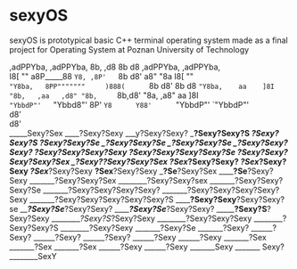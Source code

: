 # sexyOS
sexyOS is prototypical basic C++ terminal operating system made as a final project for Operating System at Poznan University of Technology


,adPPYba,   ,adPPYba,  8b,     ,d8  8b       d8   ,adPPYba,   ,adPPYba,  
I8[    ""  a8P_____88   `Y8, ,8P'   `8b     d8'  a8"     "8a  I8[    ""  
 `"Y8ba,   8PP"""""""     )888(      `8b   d8'   8b       d8   `"Y8ba,   
aa    ]8I  "8b,   ,aa   ,d8" "8b,     `8b,d8'    "8a,   ,a8"  aa    ]8I  
`"YbbdP"'   `"Ybbd8"'  8P'     `Y8      Y88'      `"YbbdP"'   `"YbbdP"'  
                                        d8'                              
                                       d8'                              
_____Sexy?Sex
____?Sexy?Sexy
___y?Sexy?Sexy?
___?Sexy?Sexy?S
___?Sexy?Sexy?S
__?Sexy?Sexy?Se
_?Sexy?Sexy?Se
_?Sexy?Sexy?Se
_?Sexy?Sexy?Sexy?
?Sexy?Sexy?Sexy?Sexy
?Sexy?Sexy?Sexy?Sexy?Se
?Sexy?Sexy?Sexy?Sexy?Sex
_?Sexy?__?Sexy?Sexy?Sex
___?Sex____?Sexy?Sexy?
___?Sex_____?Sexy?Sexy
___?Sex_____?Sexy?Sexy
____?Sex____?Sexy?Sexy
_____?Se____?Sexy?Sex
______?Se__?Sexy?Sexy
_______?Sexy?Sexy?Sex
________?Sexy?Sexy?sex
_______?Sexy?Sexy?Sexy?Se
_______?Sexy?Sexy?Sexy?Sexy?
_______?Sexy?Sexy?Sexy?Sexy?Sexy
_______?Sexy?Sexy?Sexy?Sexy?Sexy?S
________?Sexy?Sexy____?Sexy?Sexy?se
_________?Sexy?Se_______?Sexy?Sexy?
_________?Sexy?Se_____?Sexy?Sexy?
_________?Sexy?S____?Sexy?Sexy
_________?Sexy?S_?Sexy?Sexy
________?Sexy?Sexy?Sexy
________?Sexy?Sexy?S
________?Sexy?Sexy
_______?Sexy?Se
_______?Sexy?
______?Sexy?
______?Sexy?
______?Sexy?
______?Sexy
______?Sexy
_______?Sex
_______?Sex
_______?Sex
______?Sexy
______?Sexy
_______Sexy
_______ Sexy?
________SexY
 

